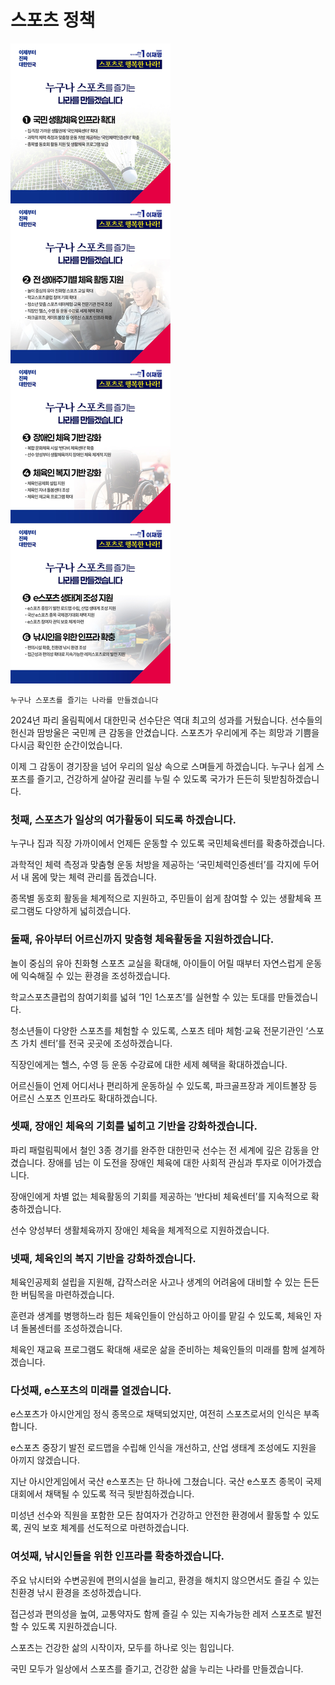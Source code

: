 # 스포츠 정책

![공약 이미지](033.jpeg)

```
누구나 스포츠를 즐기는 나라를 만들겠습니다
```

2024년 파리 올림픽에서 대한민국 선수단은 역대 최고의 성과를 거뒀습니다. 선수들의 헌신과 땀방울은 국민께 큰 감동을 안겼습니다. 스포츠가
우리에게 주는 희망과 기쁨을 다시금 확인한 순간이었습니다.

이제 그 감동이 경기장을 넘어 우리의 일상 속으로 스며들게 하겠습니다. 누구나 쉽게 스포츠를 즐기고, 건강하게 살아갈 권리를 누릴 수 있도록 국가가
든든히
뒷받침하겠습니다.

### 첫째, 스포츠가 일상의 여가활동이 되도록 하겠습니다.

누구나 집과 직장 가까이에서 언제든 운동할 수 있도록 국민체육센터를 확충하겠습니다.

과학적인 체력 측정과 맞춤형 운동 처방을 제공하는 ‘국민체력인증센터’를 각지에 두어서 내 몸에 맞는 체력 관리를 돕겠습니다.

종목별 동호회 활동을 체계적으로 지원하고, 주민들이 쉽게 참여할 수 있는 생활체육 프로그램도 다양하게 넓히겠습니다.

### 둘째, 유아부터 어르신까지 맞춤형 체육활동을 지원하겠습니다.

놀이 중심의 유아 친화형 스포츠 교실을 확대해, 아이들이 어릴 때부터 자연스럽게 운동에 익숙해질 수 있는 환경을 조성하겠습니다.

학교스포츠클럽의 참여기회를 넓혀 ‘1인 1스포츠’를 실현할 수 있는 토대를 만들겠습니다.

청소년들이 다양한 스포츠를 체험할 수 있도록, 스포츠 테마 체험·교육 전문기관인 ‘스포츠 가치 센터’를 전국 곳곳에 조성하겠습니다.

직장인에게는 헬스, 수영 등 운동 수강료에 대한 세제 혜택을 확대하겠습니다.

어르신들이 언제 어디서나 편리하게 운동하실 수 있도록, 파크골프장과 게이트볼장 등 어르신 스포츠 인프라도 확대하겠습니다.

### 셋째, 장애인 체육의 기회를 넓히고 기반을 강화하겠습니다.

파리 패럴림픽에서 철인 3종 경기를 완주한 대한민국 선수는 전 세계에 깊은 감동을 안겼습니다. 장애를 넘는 이 도전을 장애인 체육에 대한 사회적
관심과 투자로 이어가겠습니다.

장애인에게 차별 없는 체육활동의 기회를 제공하는 ‘반다비 체육센터’를 지속적으로 확충하겠습니다.

선수 양성부터 생활체육까지 장애인 체육을 체계적으로 지원하겠습니다.

### 넷째, 체육인의 복지 기반을 강화하겠습니다.

체육인공제회 설립을 지원해, 갑작스러운 사고나 생계의 어려움에 대비할 수 있는 든든한 버팀목을 마련하겠습니다.

훈련과 생계를 병행하느라 힘든 체육인들이 안심하고 아이를 맡길 수 있도록, 체육인 자녀 돌봄센터를 조성하겠습니다.

체육인 재교육 프로그램도 확대해 새로운 삶을 준비하는 체육인들의 미래를 함께 설계하겠습니다.

### 다섯째, e스포츠의 미래를 열겠습니다.

e스포츠가 아시안게임 정식 종목으로 채택되었지만, 여전히 스포츠로서의 인식은 부족합니다.

e스포츠 중장기 발전 로드맵을 수립해 인식을 개선하고, 산업 생태계 조성에도 지원을 아끼지 않겠습니다.

지난 아시안게임에서 국산 e스포츠는 단 하나에 그쳤습니다. 국산 e스포츠 종목이 국제대회에서 채택될 수 있도록 적극 뒷받침하겠습니다.

미성년 선수와 직원을 포함한 모든 참여자가 건강하고 안전한 환경에서 활동할 수 있도록, 권익 보호 체계를 선도적으로 마련하겠습니다.

### 여섯째, 낚시인들을 위한 인프라를 확충하겠습니다.

주요 낚시터와 수변공원에 편의시설을 늘리고, 환경을 해치지 않으면서도 즐길 수 있는 친환경 낚시 환경을 조성하겠습니다.

접근성과 편의성을 높여,
교통약자도 함께 즐길 수 있는 지속가능한 레저 스포츠로 발전할 수 있도록 지원하겠습니다.

스포츠는 건강한 삶의 시작이자, 모두를 하나로 잇는 힘입니다.

국민 모두가 일상에서 스포츠를 즐기고, 건강한 삶을 누리는 나라를 만들겠습니다.
